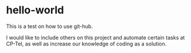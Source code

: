 hello-world
===========

This is a test on how to use git-hub. 

I would like to include others on this project and automate certain tasks at CP-Tel, as well as increase our knowledge of coding as a solution.
